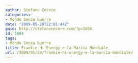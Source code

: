 ```yaml
---
author: Stefano Cecere
categories:
- Mondo Senza Guerre
date: "2009-05-20T22:01:44Z"
guid: http://stefanocecere.com/?p=1804
id: 1804
tags:
- Mondo Senza Guerre
title: Frankie Hi Energy e la Marcia Mondiale
url: /2009/05/20/frankie-hi-energy-e-la-marcia-mondiale/
---
```


